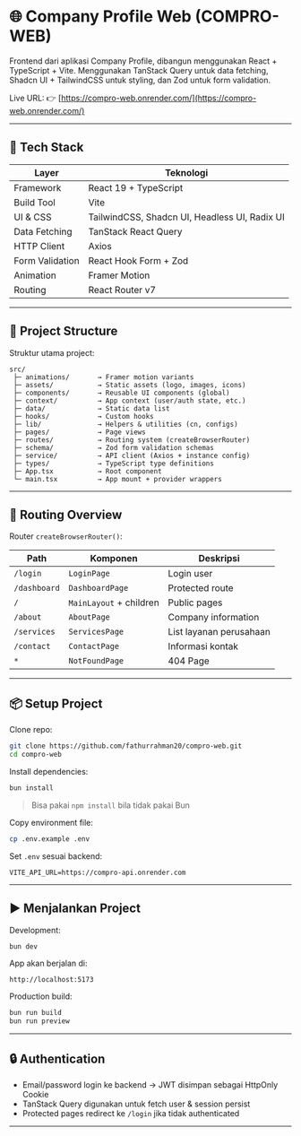 # 🌐 Company Profile Web (COMPRO-WEB)

Frontend dari aplikasi Company Profile, dibangun menggunakan React + TypeScript + Vite.
Menggunakan TanStack Query untuk data fetching, Shadcn UI + TailwindCSS untuk styling, dan Zod untuk form validation.

Live URL:
👉 [https://compro-web.onrender.com/](https://compro-web.onrender.com/)

---

## 🚀 Tech Stack

| Layer           | Teknologi                                     |
| --------------- | --------------------------------------------- |
| Framework       | React 19 + TypeScript                         |
| Build Tool      | Vite                                          |
| UI & CSS        | TailwindCSS, Shadcn UI, Headless UI, Radix UI |
| Data Fetching   | TanStack React Query                          |
| HTTP Client     | Axios                                         |
| Form Validation | React Hook Form + Zod                         |
| Animation       | Framer Motion                                 |
| Routing         | React Router v7                               |

---

## 📁 Project Structure

Struktur utama project:

```
src/
 ├─ animations/       → Framer motion variants
 ├─ assets/           → Static assets (logo, images, icons)
 ├─ components/       → Reusable UI components (global)
 ├─ context/          → App context (user/auth state, etc.)
 ├─ data/             → Static data list
 ├─ hooks/            → Custom hooks
 ├─ lib/              → Helpers & utilities (cn, configs)
 ├─ pages/            → Page views
 ├─ routes/           → Routing system (createBrowserRouter)
 ├─ schema/           → Zod form validation schemas
 ├─ service/          → API client (Axios + instance config)
 ├─ types/            → TypeScript type definitions
 ├─ App.tsx           → Root component
 └─ main.tsx          → App mount + provider wrappers
```

---

## 🧭 Routing Overview

Router `createBrowserRouter()`:

| Path         | Komponen                | Deskripsi               |
| ------------ | ----------------------- | ----------------------- |
| `/login`     | `LoginPage`             | Login user              |
| `/dashboard` | `DashboardPage`         | Protected route         |
| `/`          | `MainLayout` + children | Public pages            |
| `/about`     | `AboutPage`             | Company information     |
| `/services`  | `ServicesPage`          | List layanan perusahaan |
| `/contact`   | `ContactPage`           | Informasi kontak        |
| `*`          | `NotFoundPage`          | 404 Page                |

---

## 📦 Setup Project

Clone repo:

```sh
git clone https://github.com/fathurrahman20/compro-web.git
cd compro-web
```

Install dependencies:

```sh
bun install
```

> Bisa pakai `npm install` bila tidak pakai Bun

Copy environment file:

```sh
cp .env.example .env
```

Set `.env` sesuai backend:

```
VITE_API_URL=https://compro-api.onrender.com
```

---

## ▶️ Menjalankan Project

Development:

```sh
bun dev
```

App akan berjalan di:

```
http://localhost:5173
```

Production build:

```sh
bun run build
bun run preview
```

---

## 🔒 Authentication

- Email/password login ke backend → JWT disimpan sebagai HttpOnly Cookie
- TanStack Query digunakan untuk fetch user & session persist
- Protected pages redirect ke `/login` jika tidak authenticated

---
